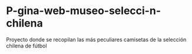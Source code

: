 # P-gina-web-museo-selecci-n-chilena
Proyecto donde se recopilan las más peculiares camisetas de la selección chilena de fútbol
